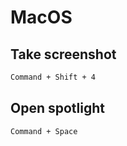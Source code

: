 # MacOS

## Take screenshot
```bat
Command + Shift + 4
```

## Open spotlight
```bat
Command + Space
```
